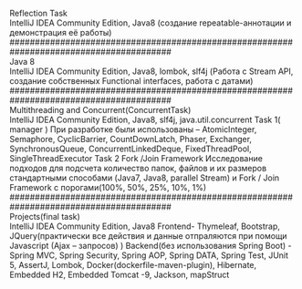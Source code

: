 Reflection Task                                              
IntelliJ IDEA Community Edition, Java8 (создание repeatable-аннотации и демонстрация её
работы)
########################################################################################                    
Java 8                                                                       
IntelliJ IDEA Community Edition, Java8, lombok, slf4j (Работа с Stream API, создание
собственных Functional interfaces, работа с датами)                        
########################################################################################                                    
Multithreading and Concurrent(ConcurrentTask)                    
IntelliJ IDEA Community Edition, Java8, slf4j, java.util.concurrent
Task 1( manager )
При разработке были использованы – AtomicInteger, Semaphore, CyclicBarrier, 
CountDownLatch, Phaser, Exchanger, SynchronousQueue, ConcurrentLinkedDeque, 
FixedThreadPool, SingleThreadExecutor
Task 2
Fork /Join Framework
Исследование подходов для подсчета количество папок, файлов и их размеров 
стандартными способами (Java7, Java8, parallel Stream) и Fork / Join Framework с
порогами(100%, 50%, 25%, 10%, 1%)
########################################################################################                                              
Projects(final task)                                             
IntelliJ IDEA Community Edition, Java8
Frontend- Thymeleaf, Bootstrap, JQuery(практически все действия и данные отпраляются при
помощи Javascript (Ajax – запросов) )
Backend(без использования Spring Boot) - Spring MVC, Spring Security, Spring AOP, Spring 
DATA, Spring Test, JUnit 5, AssertJ, Lombok, Docker(dockerfile-maven-plugin), Hibernate, 
Embedded H2, Embedded Tomcat -9, Jackson, mapStruct
